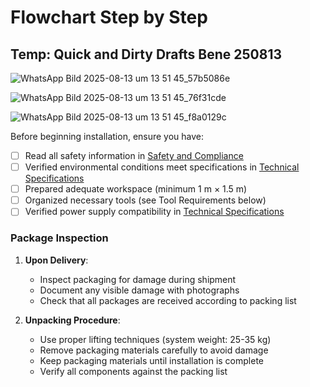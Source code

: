 # Flowchart Step by Step

## Temp: Quick and Dirty Drafts Bene 250813

![WhatsApp Bild 2025-08-13 um 13 51 45_57b5086e](https://github.com/user-attachments/assets/05143b7a-695b-4e43-8009-5c7da1f6e81a)

![WhatsApp Bild 2025-08-13 um 13 51 45_76f31cde](https://github.com/user-attachments/assets/67dd4b06-7a37-4cb7-b11e-a348e8ebb32e)

![WhatsApp Bild 2025-08-13 um 13 51 45_f8a0129c](https://github.com/user-attachments/assets/a2f9cb36-36bd-4e50-b357-d839ee9302e2)



Before beginning installation, ensure you have:

- [ ] Read all safety information in [Safety and Compliance](./01_Safety_and_Compliance.md)
- [ ] Verified environmental conditions meet specifications in [Technical Specifications](./03_Technical_Specifications.md)
- [ ] Prepared adequate workspace (minimum 1 m × 1.5 m)
- [ ] Organized necessary tools (see Tool Requirements below)
- [ ] Verified power supply compatibility in [Technical Specifications](./03_Technical_Specifications.md)

### Package Inspection

1. **Upon Delivery**:
   - Inspect packaging for damage during shipment
   - Document any visible damage with photographs
   - Check that all packages are received according to packing list

2. **Unpacking Procedure**:
   - Use proper lifting techniques (system weight: 25-35 kg)
   - Remove packaging materials carefully to avoid damage
   - Keep packaging materials until installation is complete
   - Verify all components against the packing list

